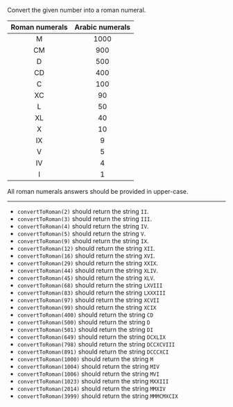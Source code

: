 Convert the given number into a roman numeral.

|Roman numerals |Arabic numerals|
|:-------------:|:-------------:|
|M	            |1000           |
|CM	            |900            |
|D	            |500            |
|CD	            |400            |
|C	            |100            |
|XC	            |90             |
|L	            |50             |
|XL	            |40             |
|X	            |10             |
|IX	            |9              |
|V	            |5              |
|IV	            |4              |
|I	            |1              |

All roman numerals answers should be provided in upper-case.

---

* `convertToRoman(2)` should return the string `II`.
* `convertToRoman(3)` should return the string `III`.
* `convertToRoman(4)` should return the string `IV`.
* `convertToRoman(5)` should return the string `V`.
* `convertToRoman(9)` should return the string `IX`.
* `convertToRoman(12)` should return the string `XII`.
* `convertToRoman(16)` should return the string `XVI`.
* `convertToRoman(29)` should return the string `XXIX`.
* `convertToRoman(44)` should return the string `XLIV`.
* `convertToRoman(45)` should return the string `XLV`.
* `convertToRoman(68)` should return the string `LXVIII`
* `convertToRoman(83)` should return the string `LXXXIII`
* `convertToRoman(97)` should return the string `XCVII`
* `convertToRoman(99)` should return the string `XCIX`
* `convertToRoman(400)` should return the string `CD`
* `convertToRoman(500)` should return the string `D`
* `convertToRoman(501)` should return the string `DI`
* `convertToRoman(649)` should return the string `DCXLIX`
* `convertToRoman(798)` should return the string `DCCXCVIII`
* `convertToRoman(891)` should return the string `DCCCXCI`
* `convertToRoman(1000)` should return the string `M`
* `convertToRoman(1004)` should return the string `MIV`
* `convertToRoman(1006)` should return the string `MVI`
* `convertToRoman(1023)` should return the string `MXXIII`
* `convertToRoman(2014)` should return the string `MMXIV`
* `convertToRoman(3999)` should return the string `MMMCMXCIX`